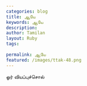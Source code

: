 ```yaml
---
categories: blog
title: ஆயே
keywords: ஆயே
description: 
author: Tamilan
layout: Ruby
tags: 
 
permalink: ஆயே
featured: /images/ttak-48.png
---
```

  
ஓர் வியப்புச்சொல்  
